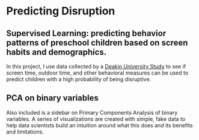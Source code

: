 # Predicting Disruption
## Supervised Learning: predicting behavior patterns of preschool children based on screen habits and demographics. 

In this project, I use data collected by a [Deakin University Study](https://journals.plos.org/plosone/article?id=10.1371/journal.pone.0193700) to see if screen time, outdoor time, and other behavioral measures can be used to predict children with a high probability of being disruptive. 

## PCA on binary variables

Also included is a sidebar on Primary Components Analysis of binary variables. A series of visualizations are created with simple, fake data to help data scientists build an intuition around what this does and its benefits and limitations.

